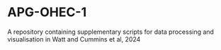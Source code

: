# APG-OHEC-1
A repository containing supplementary scripts for data processing and visualisation in Watt and Cummins et al, 2024
